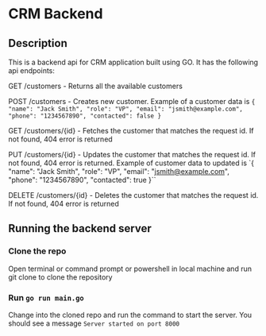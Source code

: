 # CRM Backend

## Description

This is a backend api for CRM application built using GO. It has the following api endpoints:

GET /customers - Returns all the available customers

POST /customers - Creates new customer. Example of a customer data is
`{
    "name": "Jack Smith",
    "role": "VP",
    "email": "jsmith@example.com",
    "phone": "1234567890",
    "contacted": false
}`

GET /customers/{id} - Fetches the customer that matches the request id. If not found, 404 error is returned

PUT /customers/{id} - Updates the customer that matches the request id. If not found, 404 error is returned. Example of customer data to updated is
`{
"name": "Jack Smith",
"role": "VP",
"email": "jsmith@example.com",
"phone": "1234567890",
"contacted": true
}``

DELETE /customers/{id} - Deletes the customer that matches the request id. If not found, 404 error is returned

## Running the backend server

### Clone the repo

Open terminal or command prompt or powershell in local machine and run git clone to clone the repository

### Run `go run main.go`

Change into the cloned repo and run the command to start the server. You should see a message `Server started on port 8000`
